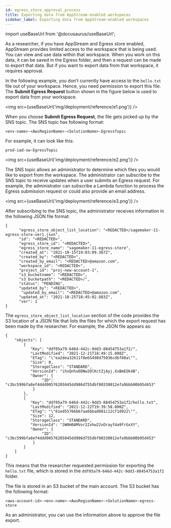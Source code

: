 ```yaml
---
id: egress_store_approval_process
title: Exporting data from AppStream-enabled workspaces
sidebar_label: Exporting data from AppStream-enabled workspaces
---
```


import useBaseUrl from '@docusaurus/useBaseUrl';

As a researcher, if you have AppStream and Egress store enabled, AppStream provides limited access to the workspace that is being used. You can view and use data within that workspace. When you work on this data, it can be saved in the Egress folder, and then a request can be made to export that data. But if you want to export data from that workspace, it requires approval. 

In the following example, you don’t currently have access to the `hello.txt` file out of your workspace. Hence, you need permission to export this file. The **Submit Egress Request** button shown in the figure below is used to export data from your workspace. 

 <img src={useBaseUrl('img/deployment/reference/e1.png')} />

When you choose **Submit Egress Request**, the file gets picked up by the SNS topic. The SNS topic has following format:

`<env-name>-<AwsRegionName>-<SolutionName>-EgressTopic`

For example, it can look like this:

`prod-iad-sw-EgressTopic`

 <img src={useBaseUrl('img/deployment/reference/e2.png')} />

The SNS topic allows an administrator to determine which files you would like to export from the workspace. The administrator can subscribe to the SNS topic to receive updates when a user submits an Egress request. For example, the administrator can subscribe a Lambda function to process the Egress submission request or could also provide an email address.

 <img src={useBaseUrl('img/deployment/reference/e3.png')} />

After subscribing to the SNS topic, the administrator receives information in the following JSON file format:

```
{
      "egress_store_object_list_location": "<REDACTED>/sagemaker-11-egress-store-ver1.json",
      "id": "<REDACTED>",
      "egress_store_id": "<REDACTED>",
      "egress_store_name": "sagemaker-11-egress-store",
      "created_at": "2021-10-15T19:03:09.367Z",
      "created_by": "<REDACTED>",
      "created_by_email": "<REDACTED>@amazon.com",
      "workspace_id": "<REDACTED>",
      "project_id": "proj-new-account-1",
      "s3_bucketname": "<REDACTED>",
      "s3_bucketpath": "<REDACTED>/",
      "status": "PENDING",
      "updated_by": "<REDACTED>",
       "updated_by_email": "<REDACTED>@amazon.com",
      "updated_at": "2021-10-25T18:45:02.883Z",
      "ver": 1
}
```
The `egress_store_object_list_location` section of the code provides the S3 location of a JSON file that lists the files for which the export request has been made by the researcher. For example, the JSON file appears as:
```
{
    "objects": [
        {
           "Key": "ddf05a79-646d-442c-9dd3-88454753a1f2/",
           "LastModified": "2021-12-21T18:49:15.000Z",
           "ETag": "\"ea2dea32611f8e65498d75036cdbf88a\"",
           "Size": 0,
           "StorageClass": "STANDARD",
           "VersionId": "ihxQnhu6DNw2OlKctZjAyj.XxBmEOk4B",
           "Owner": {
                "ID": "c3bc599bfa8ef4ddd90576205045dd986d755dbf80330012efa9bbb00b95d453"
            }
        },
        {
           "Key": "ddf05a79-646d-442c-9dd3-88454753a1f2/hello.txt",
           "LastModified": "2021-12-22T19:39:58.000Z",
           "ETag": "\"61ed55766b67aa6bbad881c12cf1d922\"",
           "Size": 12,
           "StorageClass": "STANDARD",
           "VersionId": "2W0H0AMVor2Zxhw22xOrayf4a9frGxXY",
           "Owner": {
                "ID": "c3bc599bfa8ef4ddd90576205045dd986d755dbf80330012efa9bbb00b95d453"
            }
        }
    ]
}
```
This means that the researcher requested permission for exporting the `hello.txt` file, which is stored in the `ddf05a79-646d-442c-9dd3-88454753a1f2` folder.

The file is stored in an S3 bucket of the main account. The S3 bucket has the following format:

`<aws-account-id>-<env-name>-<AwsRegionName>-<SolutionName>-egress-store`

As an administrator, you can use the information above to approve the file export.